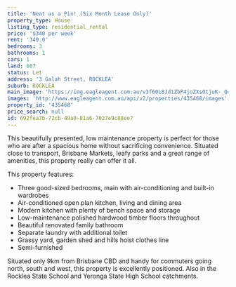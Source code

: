 ```yaml
---
title: 'Neat as a Pin! (Six Month Lease Only)'
property_type: House
listing_type: residential_rental
price: '$340 per week'
rent: '340.0'
bedrooms: 3
bathrooms: 1
cars: 1
land: 607
status: Let
address: '3 Galah Street, ROCKLEA'
suburb: ROCKLEA
main_image: 'https://img.eagleagent.com.au/v3f60L8Jd1ZbP4joZXsOtjuK-_Q=/1280x854/smart/https://s3-us-west-2.amazonaws.com/eagleagent-orig/images/6824671/420524438-image-M.jpg'
images: 'http://www.eagleagent.com.au/api/v2/properties/435468/images'
property_id: '435468'
price_search: null
id: 692fea7b-72cb-49a0-81a6-7027e9c88ee7
---
```

This beautifully presented, low maintenance property is perfect for those who are after a spacious home without sacrificing convenience. Situated close to transport, Brisbane Markets, leafy parks and a great range of amenities, this property really can offer it all.

This property features:
*  Three good-sized bedrooms, main with air-conditioning and built-in wardrobes
*  Air-conditioned open plan kitchen, living and dining area
*  Modern kitchen with plenty of bench space and storage
*  Low-maintenance polished hardwood timber floors throughout
*  Beautiful renovated family bathroom
*  Separate laundry with additional toilet
*  Grassy yard, garden shed and hills hoist clothes line
*  Semi-furnished

Situated only 9km from Brisbane CBD and handy for commuters going north, south and west, this property is excellently positioned. Also in the Rocklea State School and Yeronga State High School catchments.